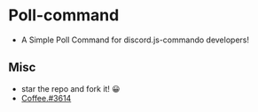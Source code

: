 # Poll-command

* A Simple Poll Command for discord.js-commando developers!

## Misc

* star the repo and fork it! 😀
* [Coffee.#3614](https://discordapp.com/users/773460713191899156)
